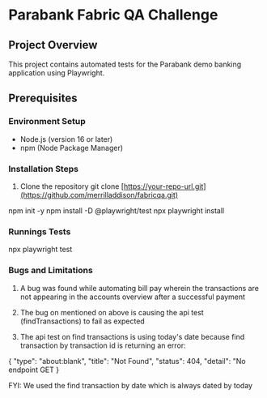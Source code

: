 # Parabank Fabric QA Challenge

## Project Overview
This project contains automated tests for the Parabank demo banking application using Playwright.

## Prerequisites

### Environment Setup
- Node.js (version 16 or later)
- npm (Node Package Manager)

### Installation Steps
1. Clone the repository
git clone [https://your-repo-url.git](https://github.com/merrilladdison/fabricqa.git)

npm init -y
npm install -D @playwright/test
npx playwright install

### Runnings Tests
npx playwright test

### Bugs and Limitations
1. A bug was found while automating bill pay wherein the transactions are not appearing in the accounts overview after a successful payment

2. The bug on mentioned on above is causing the api test (findTransactions) to fail as expected

3. The api test on find transactions is using today's date because find transaction by transaction id is returning an error: 

{ "type": "about:blank", "title": "Not Found", "status": 404, "detail": "No endpoint GET }

FYI: We used the find transaction by date which is always dated by today
